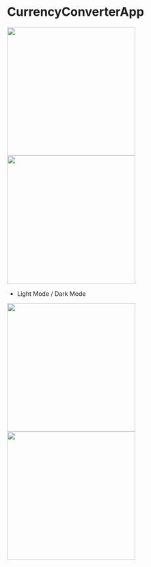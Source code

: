 # CurrencyConverterApp

<img src="https://github.com/user-attachments/assets/4ce4312e-c5a1-4b68-8b8a-806c0b16e63c" width="300"/>
<img src="https://github.com/user-attachments/assets/ee399c92-2fc2-48e7-aebf-37bb169e1cd4" width="300"/>
<br>

- Light Mode / Dark Mode
<img src="https://github.com/user-attachments/assets/af0d5fa6-b656-4e05-bb26-7269a8ba161a" width="300"/>
<img src="https://github.com/user-attachments/assets/218531cd-ffa2-4c4f-99a7-ae22adf7791f" width="300"/>
